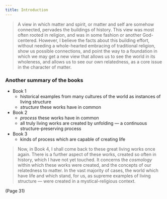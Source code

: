 ```yaml
---
title: Introduction
---
```


> A view in which matter and spirit, or matter and self are somehow connected, pervades the buildings of history. This view was most often rooted in religion, and was in some fashion or another God-centered. However, I believe the facts about this building effort, without needing a whole-hearted embracing of traditional religion, show us possible connections, and point the way to a foundation in which we may get a new view that allows us to see the world in its wholeness, and allows us to see our own relatedness, as a core issue in the character of matter.

### Another summary of the books
* Book 1
	* historical examples from many cultures of the world as instances of living structure
	* *structure* these works have in common
* Book 2
	* *process* these works have in common
	* all truly living works are created by unfolding — a continuous structure-preserving process
* Book 3
	* kinds of process which are capable of creating life

> Now, in Book 4, I shall come back to these great living works once again. There is a further aspect of these works, created so often in history, which I have not yet touched. It concerns the *cosmology* within which these works were created, and the concepts of our relatedness to matter. In the vast majority of cases, the world which have life and which stand, for us, as supreme examples of living structure — were created in a mystical-religious context.

(Page 31)